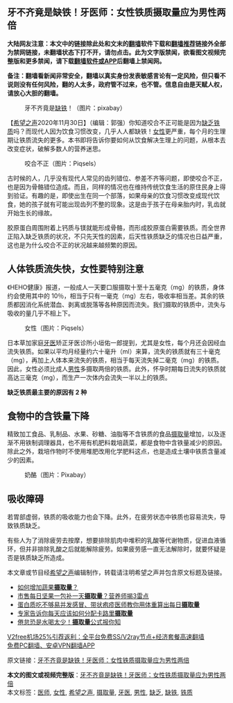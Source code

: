  <h2>牙不齐竟是缺铁！牙医师：女性铁质摄取量应为男性两倍</h2> <p class="notice"><b>大陆网友注意：本文中的链接除此处和文末的<a href="https://github.com/bannedbook/fanqiang" >翻墙</a>软件下载和<a href="https://github.com/killgcd/justmysocks/blob/master/README.md">翻墙推荐</a>链接外全部为禁网链接，未翻墙状态下打不开，请勿点击。此为文字版禁闻，欲看图文视频完整版和更多禁闻，请下载<a href="https://github.com/bannedbook/fanqiang">翻墙软件或APP</a>后翻墙上禁闻网。</p><p>备注：翻墙看新闻非常安全，翻墙以真实身份发表敏感言论有一定风险，但只看不说则没有任何风险，翻的人太多，政府管不过来，也不管。信息自由是天赋人权，请放心大胆的翻墙。</b></p>  <div class="entry"> <figure><figcaption>牙不齐竟是<a href="https://www.bannedbook.org/bnews/tag/%e7%bc%ba%e9%93%81/" class="st_tag internal_tag" rel="tag" title="标签 缺铁 下的日志">缺铁</a>！（图片：pixabay）</figcaption></figure> <p>【<span class='wp_keywordlink_affiliate'><a href="https://www.soundofhope.org" title="希望之声" target="_blank">希望之声</a></span>2020年11月30日】（编辑：郭强）你知道咬合不正可能是因为<a href="https://www.bannedbook.org/bnews/tag/%E7%BC%BA%E4%B9%8F/" class="st_tag internal_tag" rel="tag" title="标签 缺乏 下的日志">缺乏</a><a href="https://www.bannedbook.org/bnews/tag/%E9%93%81%E8%B4%A8/" class="st_tag internal_tag" rel="tag" title="标签 铁质 下的日志">铁质</a>吗？而现代人因为饮食习惯改变，几乎人人都缺铁！<a href="https://www.bannedbook.org/bnews/tag/%e5%a5%b3%e6%80%a7/" class="st_tag internal_tag" rel="tag" title="标签 女性 下的日志">女性</a>更严重，每个月的生理期让铁质流失的更多。本书即将告诉你要如何从饮食解决生理上的问题，从根本去改变症状，破解多数人的营养迷思。</p> <figure><figcaption>咬合不正（图片：Piqsels）</figcaption></figure> <p>古时候的人，几乎没有现代人常见的齿列错位、参差不齐等问题，即使咬合不正，也是因为骨骼错位造成。而且，同样的情况也在维持传统饮食生活的原住民身上得到验证。有趣的是，即使出生在同一个部落，如果母亲的饮食习惯改变成现代饮食，她的孩子就有可能出现齿列不整的现象。这是由于孩子在母亲胎内时，乳齿就开始生长的缘故。</p>  <p>胶原蛋白周围附着上钙质与镁就能形成骨骼，而形成胶原蛋白需要铁质。而全世界正陷入缺乏铁质的状况，不只先天性的因素，后天性铁质缺乏的情况也日益严重，这也是为什么咬合不正的状况越来越频繁的原因。</p> <h2>人体铁质流失快，女性要特别注意</h2> <p>《HEHO健康》报道，一般成人一天要口服摄取十至十五毫克（mg）的铁质，身体约会使用其中的 10％，相当于只有一毫克（mg）左右，吸收率相当差。其余的铁质都因消化系统潜血、剥离或脱落等各种原因而流失。我们摄取的铁质中，流失与吸收的量几乎不相上下。</p>  <figure><figcaption>女性（图片：Piqsels）</figcaption></figure> <p>日本草加家庭<a href="https://www.bannedbook.org/bnews/tag/%e7%89%99%e5%8c%bb/" class="st_tag internal_tag" rel="tag" title="标签 牙医 下的日志">牙医</a>矫正牙医诊所小垣佑一郎提到，尤其是女性，每个月还会因经血流失铁质。如果以平均月经量约六十毫升（ml）来算，流失的铁质就有三十毫克（mg），再加上人体本来流失的铁质，相当于每天流失掉二毫克（mg）的铁质。因此，女性必须比成人<a href="https://www.bannedbook.org/bnews/tag/%E7%94%B7%E6%80%A7/" class="st_tag internal_tag" rel="tag" title="标签 男性 下的日志">男性</a>多摄取两倍的铁质。此外，怀孕时期每日流失的铁质就高达三毫克（mg），而生产一次体内会流失一半以上的铁质。</p> <p><strong>缺乏铁质最主要的原因有 2 种</strong></p>  <h2>食物中的含铁量下降</h2> <p>精致加工食品、乳制品、水果、砂糖、油脂等不含铁质的食品<a href="https://www.bannedbook.org/bnews/tag/%E6%91%84%E5%8F%96%E9%87%8F/" class="st_tag internal_tag" rel="tag" title="标签 摄取量 下的日志">摄取量</a>增加，以及逐渐不用铁制调理器具，也不用有机肥料栽培蔬菜，都是食物中含铁量减少的原因。除此之外，栽培作物时不使用堆肥改用化学肥料这点，也是造成土壤中铁质含量减少的因素。</p> <figure><figcaption>奶酪（图片：Pixabay）</figcaption></figure> <h2>吸收障碍</h2> <p>若胃部虚弱，铁质的吸收能力也会下降。此外，在疲劳状态中铁质也容易流失，导致铁质缺乏。</p>  <p>有些人为了消除疲劳去按摩，想要排除肌肉中堆积的乳酸等代谢物质，促进血液循环，但并非排除乳酸之后就能解除疲劳。如果疲劳感一直无法解除时，就要怀疑是否是铁质缺乏所造成。</p> <p>本文章或节目经<a href="https://www.bannedbook.org/bnews/tag/%e5%b8%8c%e6%9c%9b%e4%b9%8b%e5%a3%b0/" class="st_tag internal_tag" rel="tag" title="标签 希望之声 下的日志">希望之声</a>编辑制作，转载请注明希望之声并包含原文标题及链接。</p> <ul class='op-related-articles' title='相关阅读'> <li><a href='https://www.bannedbook.org/bnews/health/20200509/1325047.html' target='_blank'>如何增加蔬果<b>摄取量</b>？</a></li> <li><a href='https://www.bannedbook.org/bnews/health/20200204/1270640.html' target='_blank'>市售每日坚果一包补一天<b>摄取量</b>？营养师揭3雷点</a></li> <li><a href='https://www.bannedbook.org/bnews/health/20190508/1124652.html' target='_blank'>蛋白质吃不够易并发感冒、带状疱疹医师教你用体重算出每日<b>摄取量</b></a></li> <li><a href='https://www.bannedbook.org/bnews/health/20180329/920894.html' target='_blank'>专家告诉你每天应该如何分配卡路里<b>摄取量</b></a></li> <li><a href='https://www.bannedbook.org/bnews/cnnews/20180203/895074.html' target='_blank'>倦怠恐是水喝太少！<b>摄取量</b>公式报你知</a></li> </ul> <p class="texttj"> <a href="https://www.bannedbook.org/forum23/topic22702.html" target="_blank">V2free机场25%引荐返利：全平台免费SS/V2ray节点+经济套餐高速翻墙</a><br/> <a href="https://github.com/bannedbook/fanqiang/wiki/%E7%A6%81%E9%97%BB%E7%BD%91%E5%AE%89%E5%8D%93%E7%BF%BB%E5%A2%99%E6%96%B0%E9%97%BBAPP" target="_blank">免费PC翻墙、安卓VPN翻墙APP</a></p><p>原文链接：<a class="src_link"  href="https://www.soundofhope.org/post/447868" target="_blank">牙不齐竟是缺铁！牙医师：女性铁质摄取量应为男性两倍</a></p><a name='sharetosocial'></a>       <div><b>本文的图文或视频完整版</b>：<a href='https://www.bannedbook.org/bnews/comments/20201130/1439598.html'>牙不齐竟是缺铁！牙医师：女性铁质摄取量应为男性两倍</a></div>  </div><!--END ENTRY--> <div class="postfooter"> <div>本文标签：<a href="https://www.bannedbook.org/bnews/tag/%E5%8C%BB%E5%B8%88/" rel="tag">医师</a>, <a href="https://www.bannedbook.org/bnews/tag/%e5%a5%b3%e6%80%a7/" rel="tag">女性</a>, <a href="https://www.bannedbook.org/bnews/tag/%e5%b8%8c%e6%9c%9b%e4%b9%8b%e5%a3%b0/" rel="tag">希望之声</a>, <a href="https://www.bannedbook.org/bnews/tag/%E6%91%84%E5%8F%96%E9%87%8F/" rel="tag">摄取量</a>, <a href="https://www.bannedbook.org/bnews/tag/%e7%89%99%e5%8c%bb/" rel="tag">牙医</a>, <a href="https://www.bannedbook.org/bnews/tag/%E7%94%B7%E6%80%A7/" rel="tag">男性</a>, <a href="https://www.bannedbook.org/bnews/tag/%E7%BC%BA%E4%B9%8F/" rel="tag">缺乏</a>, <a href="https://www.bannedbook.org/bnews/tag/%e7%bc%ba%e9%93%81/" rel="tag">缺铁</a>, <a href="https://www.bannedbook.org/bnews/tag/%E9%93%81%E8%B4%A8/" rel="tag">铁质</a></div>  </div><!--END POSTFOOTER--> 